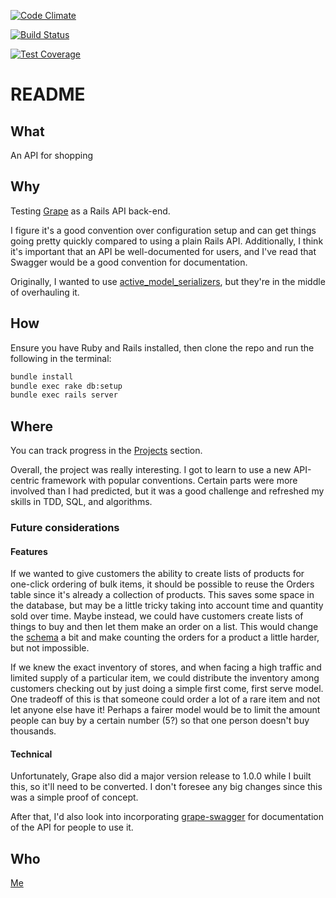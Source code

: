 [![Code Climate](https://codeclimate.com/github/dijonkitchen/shopping-api/badges/gpa.svg)](https://codeclimate.com/github/dijonkitchen/shopping-api)

[![Build Status](https://travis-ci.org/dijonkitchen/shopping-api.svg?branch=master)](https://travis-ci.org/dijonkitchen/shopping-api)

[![Test Coverage](https://codeclimate.com/github/dijonkitchen/shopping-api/badges/coverage.svg)](https://codeclimate.com/github/dijonkitchen/shopping-api/coverage)

# README

## What

An API for shopping

## Why

Testing [Grape](https://github.com/ruby-grape/grape/blob/v0.19.2/README.md) as a Rails API back-end.

I figure it's a good convention over configuration setup and can get things going pretty quickly compared to using a plain Rails API. Additionally, I think it's important that an API be well-documented for users, and I've read that Swagger would be a good convention for documentation.

Originally, I wanted to use [active_model_serializers](https://github.com/rails-api/active_model_serializers), but they're in the middle of overhauling it.

## How

Ensure you have Ruby and Rails installed, then clone the repo and run the following in the terminal:

```sh
bundle install
bundle exec rake db:setup
bundle exec rails server
```

## Where

You can track progress in the [Projects](https://github.com/dijonkitchen/shopping-api/projects) section.

Overall, the project was really interesting. I got to learn to use a new API-centric framework with popular conventions. Certain parts were more involved than I had predicted, but it was a good challenge and refreshed my skills in TDD, SQL, and algorithms.

### Future considerations

#### Features

If we wanted to give customers the ability to create lists of products for one-click ordering of bulk items, it should be possible to reuse the Orders table since it's already a collection of products. This saves some space in the database, but may be a little tricky taking into account time and quantity sold over time. Maybe instead, we could have customers create lists of things to buy and then let them make an order on a list. This would change the [schema](https://github.com/dijonkitchen/shopping-api/blob/master/db/schema.png) a bit and make counting the orders for a product a little harder, but not impossible.

If we knew the exact inventory of stores, and when facing a high traffic and limited supply of a particular item, we could distribute the inventory among customers checking out by just doing a simple first come, first serve model. One tradeoff of this is that someone could order a lot of a rare item and not let anyone else have it! Perhaps a fairer model would be to limit the amount people can buy by a certain number (5?) so that one person doesn't buy thousands.

#### Technical

Unfortunately, Grape also did a major version release to 1.0.0 while I built this, so it'll need to be converted. I don't foresee any big changes since this was a simple proof of concept.

After that, I'd also look into incorporating [grape-swagger](https://github.com/ruby-grape/grape-swagger) for documentation of the API for people to use it.

## Who

[Me](https://www.linkedin.com/in/jonathanschen/)
